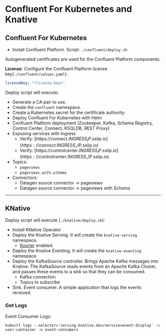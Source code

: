 # Confluent For Kubernetes and Knative

## Confluent For Kubernetes

- Install Confluent Platform. Script: `./confluent/deploy.sh`

Autogenerated certificates are used for the Confluent Platform components.

**License**: Configure the Confluent Platform license key(`./confluent/values.yaml`):
  
```yaml
licenseKey: "<license-key>"
```

Deploy script will execute:

- Generate a CA pair to use.
- Create the `confluent` namespace.
- Create a Kubernetes secret for the certificate authority:
- Deploy Confluent For Kubernetes with Helm
- Confluent Platform deployment (Zookeeper, Kafka, Schema Registry, Control Center, Connect, KSQLDB, REST Proxy)
- Exposing services with Ingress
  - Verify: [https://connect.$INGRESS_IP.sslip.io](https://connect.$INGRESS_IP.sslip.io)
  - Verify: [https://controlcenter.$INGRESS_IP.sslip.io](https://controlcenter.$INGRESS_IP.sslip.io)
- Topics:
  - `pageviews`
  - `pageviews.with.schema`
- Connectors:
  - Datagen source connector -> pageviews
  - Datagen source connector -> pageviews with Schema

---

## KNative

Deploy script will execute (`./knative/deploy.sh`):

- Install KNative Operator
- Deploy the Knative Serving. It will create the `knative-serving` namespace.
  - [Kourier](https://github.com/knative-sandbox/net-kourier) enabled.
- Deploy the Knative Eventing. It will create the `knative-eventing` namespace.
- Deploy the KafkaSource controller. Brings Apache Kafka messages into Knative.
  The KafkaSource reads events from an Apache Kafka Cluster, and passes these events to a sink so that they can be consumed.
  - Kafka connection
  - Topics to subscribe
- Sink. Event consumer. A simple application that logs the events received.

### Get Logs

Event Consumer Logs:

`kubectl logs --selector='serving.knative.dev/service=event-display' -c user-container -n event-consumers`
